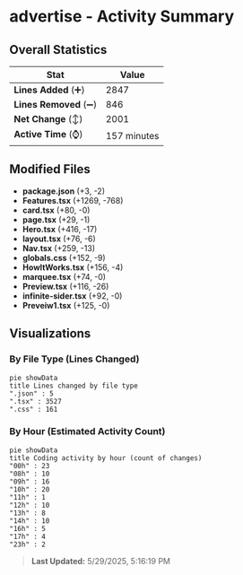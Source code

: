 # advertise - Activity Summary 

## Overall Statistics

| Stat                   | Value                                                             |
| ---------------------- | ----------------------------------------------------------------- |
| **Lines Added** (➕)   | 2847                                          |
| **Lines Removed** (➖) | 846                                        |
| **Net Change** (↕)    | 2001                |
| **Active Time** (⌚)   | 157 minutes |


## Modified Files
- **package.json** (+3, -2)
- **Features.tsx** (+1269, -768)
- **card.tsx** (+80, -0)
- **page.tsx** (+29, -1)
- **Hero.tsx** (+416, -17)
- **layout.tsx** (+76, -6)
- **Nav.tsx** (+259, -13)
- **globals.css** (+152, -9)
- **HowItWorks.tsx** (+156, -4)
- **marquee.tsx** (+74, -0)
- **Preview.tsx** (+116, -26)
- **infinite-sider.tsx** (+92, -0)
- **Preveiw1.tsx** (+125, -0)

## Visualizations

### By File Type (Lines Changed)

```mermaid
pie showData
title Lines changed by file type
".json" : 5
".tsx" : 3527
".css" : 161
```

### By Hour (Estimated Activity Count)

```mermaid
pie showData
title Coding activity by hour (count of changes)
"00h" : 23
"08h" : 10
"09h" : 16
"10h" : 20
"11h" : 1
"12h" : 10
"13h" : 8
"14h" : 10
"16h" : 5
"17h" : 4
"23h" : 2
```


> **Last Updated:** 5/29/2025, 5:16:19 PM
